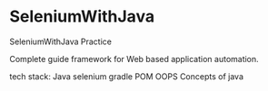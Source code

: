# SeleniumWithJava
SeleniumWithJava Practice

Complete guide framework for Web based application automation.

tech stack:
Java
selenium
gradle
POM
OOPS Concepts of java
